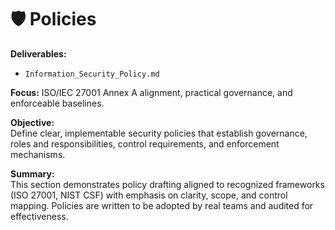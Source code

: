 # 🛡️ Policies

**Deliverables:**
- `Information_Security_Policy.md`

**Focus:** ISO/IEC 27001 Annex A alignment, practical governance, and enforceable baselines.

**Objective:**  
Define clear, implementable security policies that establish governance, roles and responsibilities, control requirements, and enforcement mechanisms.

**Summary:**  
This section demonstrates policy drafting aligned to recognized frameworks (ISO 27001, NIST CSF) with emphasis on clarity, scope, and control mapping. Policies are written to be adopted by real teams and audited for effectiveness.

